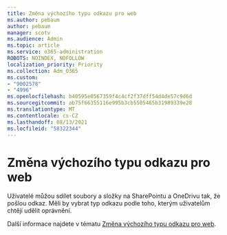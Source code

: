 ```yaml
---
title: Změna výchozího typu odkazu pro web
ms.author: pebaum
author: pebaum
manager: scotv
ms.audience: Admin
ms.topic: article
ms.service: o365-administration
ROBOTS: NOINDEX, NOFOLLOW
localization_priority: Priority
ms.collection: Adm_O365
ms.custom:
- "9002578"
- "4996"
ms.openlocfilehash: b40595e0567359f4c4cf2f37dff54d4de57c9d6d
ms.sourcegitcommit: ab75f66355116e995b3cb5505465b31989339e28
ms.translationtype: MT
ms.contentlocale: cs-CZ
ms.lasthandoff: 08/13/2021
ms.locfileid: "58322344"
---
```

# <a name="change-the-default-link-type-for-a-site"></a>Změna výchozího typu odkazu pro web

Uživatelé můžou sdílet soubory a složky na SharePointu a OneDrivu tak, že pošlou odkaz. Měli by vybrat typ odkazu podle toho, kterým uživatelům chtějí udělit oprávnění.

Další informace najdete v tématu [Změna výchozího typu odkazu pro web](https://docs.microsoft.com/sharepoint/change-default-sharing-link).
